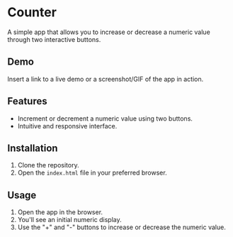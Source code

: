 # Counter

A simple app that allows you to increase or decrease a numeric value through two interactive buttons.

## Demo
Insert a link to a live demo or a screenshot/GIF of the app in action.

## Features
- Increment or decrement a numeric value using two buttons.
- Intuitive and responsive interface.

## Installation
1. Clone the repository.
2. Open the `index.html` file in your preferred browser.

## Usage
1. Open the app in the browser.
2. You'll see an initial numeric display.
3. Use the "+" and "-" buttons to increase or decrease the numeric value.
